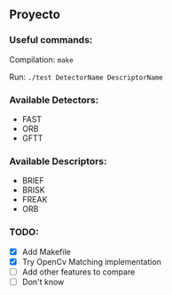 ## Proyecto ##

### Useful commands: ###

Compilation:
`make`

Run:
`./test DetectorName DescriptorName`

### Available Detectors: ###
- FAST
- ORB
- GFTT

### Available Descriptors: ###
- BRIEF
- BRISK
- FREAK
- ORB

### TODO: ###
- [x] Add Makefile
- [x] Try OpenCv Matching implementation
- [ ] Add other features to compare
- [ ] Don't know
